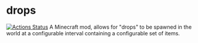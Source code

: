 # drops
[![Actions Status](https://github.com/mikaelsrozee/drops/workflows/Java%20CI/badge.svg)](https://github.com/mikaelsrozee/drops/actions)
A Minecraft mod, allows for "drops" to be spawned in the world at a configurable interval containing a configurable set of items.
